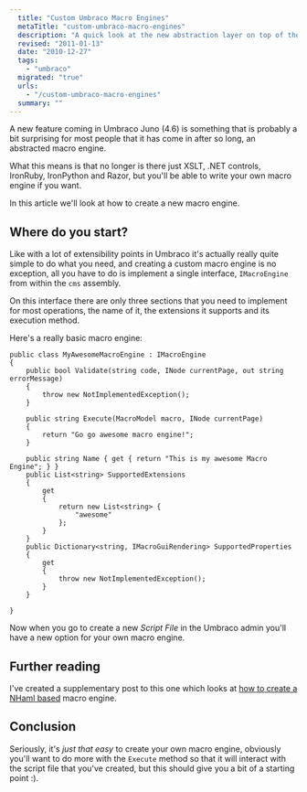 ```yaml
---
  title: "Custom Umbraco Macro Engines"
  metaTitle: "custom-umbraco-macro-engines"
  description: "A quick look at the new abstraction layer on top of the Umbraco Macro Engine in Umbraco Juno"
  revised: "2011-01-13"
  date: "2010-12-27"
  tags: 
    - "umbraco"
  migrated: "true"
  urls: 
    - "/custom-umbraco-macro-engines"
  summary: ""
---
```

A new feature coming in Umbraco Juno (4.6) is something that is probably a bit surprising for most people that it has come in after so long, an abstracted macro engine.

What this means is that no longer is there just XSLT, .NET controls, IronRuby, IronPython and Razor, but you'll be able to write your own macro engine if you want.

In this article we'll look at how to create a new macro engine.

## Where do you start?

Like with a lot of extensibility points in Umbraco it's actually really quite simple to do what you need, and creating a custom macro engine is no exception, all you have to do is implement a single interface, `IMacroEngine` from within the `cms` assembly.

On this interface there are only three sections that you need to implement for most operations, the name of it, the extensions it supports and its execution method.

Here's a really basic macro engine:

	public class MyAwesomeMacroEngine : IMacroEngine
	{
        public bool Validate(string code, INode currentPage, out string errorMessage)
        {
            throw new NotImplementedException();
        }

		public string Execute(MacroModel macro, INode currentPage)
		{
			return "Go go awesome macro engine!";
		}
		
        public string Name { get { return "This is my awesome Macro Engine"; } }
        public List<string> SupportedExtensions 
		{ 
			get
			{
				return new List<string> {
					"awesome"
				};
			}
		}
        public Dictionary<string, IMacroGuiRendering> SupportedProperties
        {
            get
            {
                throw new NotImplementedException();
            }
        }

	}
	
Now when you go to create a new *Script File* in the Umbraco admin you'll have a new option for your own macro engine.

## Further reading

I've created a supplementary post to this one which looks at [how to create a NHaml based][1] macro engine.

## Conclusion

Seriously, it's *just that easy* to create your own macro engine, obviously you'll want to do more with the `Execute` method so that it will interact with the script file that you've created, but this should give you a bit of a starting point :).


  [1]: /nhaml-umbraco-macroengine